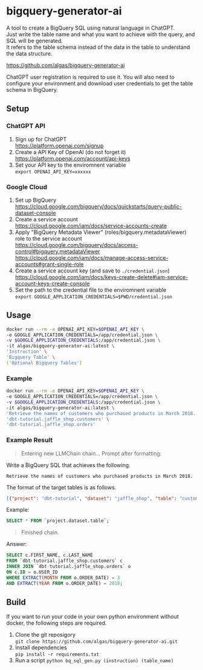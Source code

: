 # bigquery-generator-ai

A tool to create a BigQuery SQL using natural language in ChatGPT.  
Just write the table name and what you want to achieve with the query, and SQL will be generated.  
It refers to the table schema instead of the data in the table to understand the data structure.

https://github.com/algas/bigquery-generator-ai

ChatGPT user registration is required to use it.
You will also need to configure your environment and download user credentials to get the table schema in BigQuery.

## Setup

### ChatGPT API

1. Sign up for ChatGPT  
https://platform.openai.com/signup
1. Create a API Key of OpenAI (do not forget it)  
https://platform.openai.com/account/api-keys
1. Set your API key to the enviromnent variable  
`export OPENAI_API_KEY=xxxxxx`

### Google Cloud

1. Set up BigQuery  
https://cloud.google.com/bigquery/docs/quickstarts/query-public-dataset-console
1. Create a service account  
https://cloud.google.com/iam/docs/service-accounts-create
1. Apply "BigQuery Metadata Viewer" (roles/bigquery.metadataViewer) role to the service account  
https://cloud.google.com/bigquery/docs/access-control#bigquery.metadataViewer  
https://cloud.google.com/iam/docs/manage-access-service-accounts#grant-single-role
1. Create a service account key (and save to `./credential.json`)  
https://cloud.google.com/iam/docs/keys-create-delete#iam-service-account-keys-create-console
1. Set the path to the credential file to the enviromnent variable  
`export GOOGLE_APPLICATION_CREDENTIALS=$PWD/credential.json`

## Usage

```sh
docker run --rm -e OPENAI_API_KEY=$OPENAI_API_KEY \
-e GOOGLE_APPLICATION_CREDENTIALS=/app/credential.json \
-v $GOOGLE_APPLICATION_CREDENTIALS:/app/credential.json \
-it algas/bigquery-generator-ai:latest \
'Instruction' \
'Bigquery Table' \
['Optional Bigquery Tables']
```

### Example

```sh
docker run --rm -e OPENAI_API_KEY=$OPENAI_API_KEY \
-e GOOGLE_APPLICATION_CREDENTIALS=/app/credential.json \
-v $GOOGLE_APPLICATION_CREDENTIALS:/app/credential.json \
-it algas/bigquery-generator-ai:latest \
'Retrieve the names of customers who purchased products in March 2018.' \
'dbt-tutorial.jaffle_shop.customers' \
'dbt-tutorial.jaffle_shop.orders'
```

### Example Result

> Entering new LLMChain chain...
Prompt after formatting:

Write a BigQuery SQL that achieves the following.
```
Retrieve the names of customers who purchased products in March 2018.
```

The format of the target tables is as follows.
```json
[{"project": "dbt-tutorial", "dataset": "jaffle_shop", "table": "customers", "schema": [{"name": "ID", "type": "INTEGER", "mode": "NULLABLE"}, {"name": "FIRST_NAME", "type": "STRING", "mode": "NULLABLE"}, {"name": "LAST_NAME", "type": "STRING", "mode": "NULLABLE"}]}, {"project": "dbt-tutorial", "dataset": "jaffle_shop", "table": "orders", "schema": [{"name": "ID", "type": "INTEGER", "mode": "NULLABLE"}, {"name": "USER_ID", "type": "INTEGER", "mode": "NULLABLE"}, {"name": "ORDER_DATE", "type": "DATE", "mode": "NULLABLE"}, {"name": "STATUS", "type": "STRING", "mode": "NULLABLE"}, {"name": "_etl_loaded_at", "type": "DATETIME", "mode": "NULLABLE"}]}]
```

Example:
```sql
SELECT * FROM `project.dataset.table`;
```
    

> Finished chain.

Answer:
```sql
SELECT c.FIRST_NAME, c.LAST_NAME 
FROM `dbt-tutorial.jaffle_shop.customers` c 
INNER JOIN `dbt-tutorial.jaffle_shop.orders` o 
ON c.ID = o.USER_ID 
WHERE EXTRACT(MONTH FROM o.ORDER_DATE) = 3 
AND EXTRACT(YEAR FROM o.ORDER_DATE) = 2018;
```

## Build

If you want to run your code in your own python environment without docker, the following steps are required.

1. Clone the git reposigory  
`git clone https://github.com/algas/bigquery-generator-ai.git`
1. Install dependencies  
`pip install -r requirements.txt`
1. Run a script
`python bq_sql_gen.py (instruction) (table_name)`
